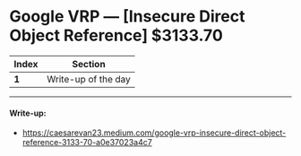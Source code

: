# Google VRP — [Insecure Direct Object Reference] $3133.70

Index | Section
--- | ---
**1** | Write-up of the day

___


#### Write-up: 

* https://caesarevan23.medium.com/google-vrp-insecure-direct-object-reference-3133-70-a0e37023a4c7

